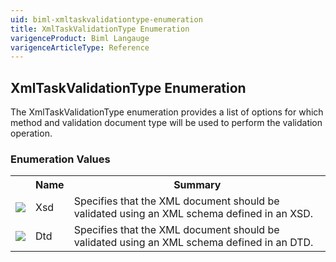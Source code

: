 ```yaml
---
uid: biml-xmltaskvalidationtype-enumeration
title: XmlTaskValidationType Enumeration
varigenceProduct: Biml Langauge
varigenceArticleType: Reference
---
```


## XmlTaskValidationType Enumeration<div class="LanguageSummary"><div class ="SummaryItem">The XmlTaskValidationType enumeration provides a list of options for which method and validation document type will be used to perform the validation operation.</div></div><div class="EnumValueGroup">### Enumeration Values<table id="EnumValue" class="MemberList"><tbody><tr><th class="MemberTypeIconColumnHeader">&nbsp;</th><th class="MemberNameColumnHeader">Name</th><th class="MemberSummaryColumnHeader">Summary</th></tr><tr class="cd0"><td align="center" class="MemberTypeIcon"><img src="enumValue.png"></img></td><td class="MemberName">Xsd</td><td class="MemberSummary"><div class ="SummaryItem">Specifies that the XML document should be validated using an XML schema defined in an XSD.</div></td></tr><tr class="cd1"><td align="center" class="MemberTypeIcon"><img src="enumValue.png"></img></td><td class="MemberName">Dtd</td><td class="MemberSummary"><div class ="SummaryItem">Specifies that the XML document should be validated using an XML schema defined in an DTD.</div></td></tr></tbody></table></div>